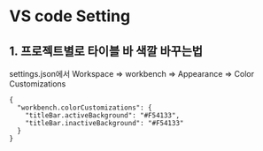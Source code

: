 # VS code Setting

## 1. 프로젝트별로 타이블 바 색깔 바꾸는법
settings.json에서 Workspace => workbench => Appearance => Color Customizations
```
{
  "workbench.colorCustomizations": {
    "titleBar.activeBackground": "#F54133",
    "titleBar.inactiveBackground": "#F54133"
  }
}

```
